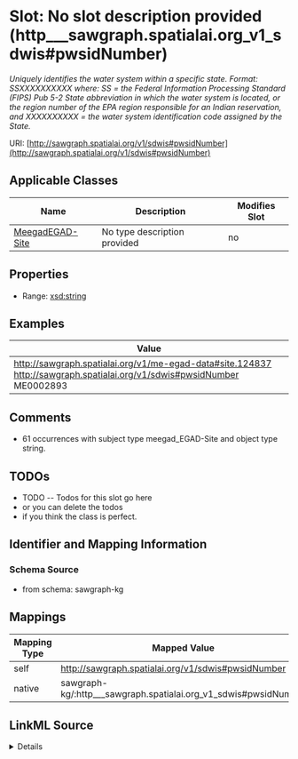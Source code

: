 

# Slot: No slot description provided (http___sawgraph.spatialai.org_v1_sdwis#pwsidNumber)


_Uniquely identifies the water system within a specific state. Format: SSXXXXXXXXXX where: SS = the Federal Information Processing Standard (FIPS) Pub 5-2 State abbreviation in which the water system is located, or the region number of the EPA region responsible for an Indian reservation, and XXXXXXXXXX = the water system identification code assigned by the State._





URI: [http://sawgraph.spatialai.org/v1/sdwis#pwsidNumber](http://sawgraph.spatialai.org/v1/sdwis#pwsidNumber)



<!-- no inheritance hierarchy -->





## Applicable Classes

| Name | Description | Modifies Slot |
| --- | --- | --- |
| [MeegadEGAD-Site](../classes/MeegadEGAD-Site.md) | No type description provided |  no  |







## Properties

* Range: [xsd:string](http://www.w3.org/2001/XMLSchema#string)






## Examples

| Value |
| --- |
| http://sawgraph.spatialai.org/v1/me-egad-data#site.124837 http://sawgraph.spatialai.org/v1/sdwis#pwsidNumber ME0002893 |

## Comments

* 61 occurrences with subject type meegad_EGAD-Site and object type string.

## TODOs

* TODO -- Todos for this slot go here
* or you can delete the todos
* if you think the class is perfect.

## Identifier and Mapping Information







### Schema Source


* from schema: sawgraph-kg




## Mappings

| Mapping Type | Mapped Value |
| ---  | ---  |
| self | http://sawgraph.spatialai.org/v1/sdwis#pwsidNumber |
| native | sawgraph-kg/:http___sawgraph.spatialai.org_v1_sdwis#pwsidNumber |




## LinkML Source

<details>
```yaml
name: http___sawgraph.spatialai.org_v1_sdwis#pwsidNumber
description: 'Uniquely identifies the water system within a specific state. Format:
  SSXXXXXXXXXX where: SS = the Federal Information Processing Standard (FIPS) Pub
  5-2 State abbreviation in which the water system is located, or the region number
  of the EPA region responsible for an Indian reservation, and XXXXXXXXXX = the water
  system identification code assigned by the State.'
title: No slot description provided
todos:
- TODO -- Todos for this slot go here
- or you can delete the todos
- if you think the class is perfect.
comments:
- 61 occurrences with subject type meegad_EGAD-Site and object type string.
examples:
- value: http://sawgraph.spatialai.org/v1/me-egad-data#site.124837 http://sawgraph.spatialai.org/v1/sdwis#pwsidNumber
    ME0002893
from_schema: sawgraph-kg
rank: 1000
slot_uri: http://sawgraph.spatialai.org/v1/sdwis#pwsidNumber
alias: http___sawgraph.spatialai.org_v1_sdwis#pwsidNumber
domain_of:
- meegad_EGAD-Site
range: string

```
</details>
